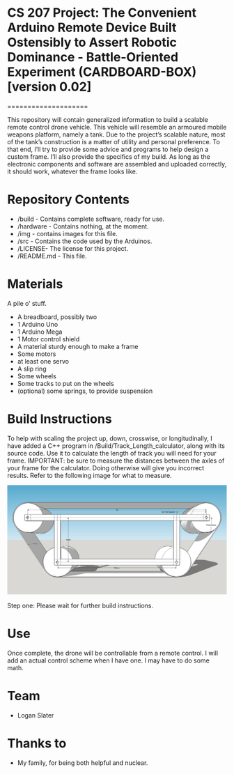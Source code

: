 # CS 207 Project: The Convenient Arduino Remote Device Built Ostensibly to Assert Robotic Dominance - Battle-Oriented Experiment (CARDBOARD-BOX) [version 0.02]
====================

This repository will contain generalized information to build a scalable remote control drone vehicle. This vehicle will resemble an armoured mobile weapons platform, namely a tank.
Due to the project’s scalable nature, most of the tank’s construction is a matter of utility and personal preference. To that end, I’ll try to provide some advice and programs to help design a custom frame. I’ll also provide the specifics of my build. As long as the electronic components and software are assembled and uploaded correctly, it should work, whatever the frame looks like.


Repository Contents
==========
* /build - Contains complete software, ready for use.
* /hardware - Contains nothing, at the moment.
* /img - contains images for this file.
* /src - Contains the code used by the Arduinos.
* /LICENSE-  The license for this project.
* /README.md - This file.

Materials
==========
A pile o’ stuff.
* A breadboard, possibly two
* 1 Arduino Uno
* 1 Arduino Mega
* 1 Motor control shield
* A material sturdy enough to make a frame
* Some motors
* at least one servo
* A slip ring
* Some wheels
* Some tracks to put on the wheels
* (optional) some springs, to provide suspension

Build Instructions	
==========
To help with scaling the project up, down, crosswise, or longitudinally, I have added a C++ program in /Build/Track_Length_calculator, along with its source code. Use it to calculate the length of track you will need for your frame.
IMPORTANT: be sure to measure the distances between the axles of your frame for the calculator. Doing otherwise will give you incorrect results.
Refer to the following image for what to measure.

![Alt text](https://github.com/NonGenericGeek/CS-207-Project/blob/master/img/trackLengthDiagram.jpg)

Step one: Please wait for further build instructions.

Use
=====
Once complete, the drone will be controllable from a remote control. I will add an actual control scheme when I have one. I may have to do some math.

Team
=====
* Logan Slater

Thanks to
=====
* My family, for being both helpful and nuclear.